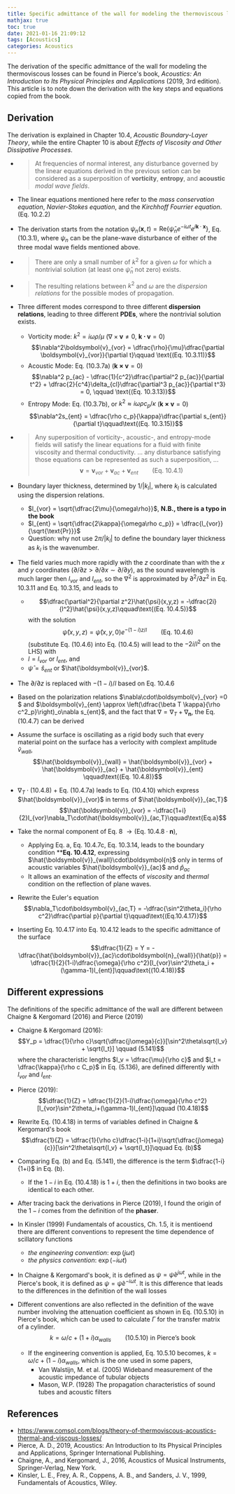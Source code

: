 ```yaml
---
title: Specific admittance of the wall for modeling the thermoviscous losses
mathjax: true
toc: true
date: 2021-01-16 21:09:12
tags: [Acoustics]
categories: Acoustics
---
```


The derivation of the specific admittance of the wall for modeling the thermoviscous losses can be found in Pierce's book, *Acoustics: An Introduction to Its Physical Principles and Applications* (2019, 3rd edition). This article is to note down the derivation with the key steps and equations copied from the book.

<!--more-->

## Derivation
The derivation is explained in Chapter 10.4, *Acoustic Boundary-Layer Theory*, while the entire Chapter 10 is about *Effects of Viscosity and Other Dissipative Processes*.

- > At frequencies of normal interest, any disturbance governed by the linear equations derived in the previous setion can be considered as a superposition of **vorticity**, **entropy**, and **acoustic** *modal wave fields*.
- The linear equations mentioned here refer to the *mass conservation equation*, *Navier-Stokes equation*, and the *Kirchhoff Fourrier equation*. (Eq. 10.2.2)

- The derivation starts from the notation $\psi_n(\boldsymbol{x},t) = \text{Re}\{\hat{\psi}_n e^{-i\omega t} e^{i\boldsymbol{k}\cdot\boldsymbol{x}}\}$, Eq. (10.3.1), where $\psi_n$ can be the plane-wave disturbance of either of the three modal wave fields mentioned above.

- > There are only a small number of $k^2$ for a given $\omega$ for which a nontrivial solution (at least one $\hat{\psi}_n$ not zero) exists. 
- > The resulting relations between $k^2$ and $\omega$ are the *dispersion relations* for the possible modes of propagation.
- Three different modes correspond to three different **dispersion relations**, leading to three different **PDEs**, where the nontrivial solution exists.
  - Vorticity mode: $k^2 = i\omega\rho/\mu$ ($\nabla\times\boldsymbol{v}\neq 0$, $\boldsymbol{k\cdot v}=0$)
    $$\nabla^2\boldsymbol{v}_{vor} = \dfrac{\rho}{\mu}\dfrac{\partial \boldsymbol{v}_{vor}}{\partial t}\qquad \text{(Eq. 10.3.11)}$$
  - Acoustic Mode: Eq. (10.3.7a) ($\boldsymbol{k\times v} = 0$)
    $$\nabla^2 p_{ac} - \dfrac{1}{c^2}\dfrac{\partial^2 p_{ac}}{\partial t^2} + \dfrac{2}{c^4}\delta_{cl}\dfrac{\partial^3 p_{ac}}{\partial t^3} = 0, \qquad \text{(Eq. 10.3.13)}$$
  - Entropy Mode: Eq. (10.3.7b), or $k^2\approx i\omega\rho c_p/\kappa$ ($\boldsymbol{k\times v} = 0$)
    $$\nabla^2s_{ent} = \dfrac{\rho c_p}{\kappa}\dfrac{\partial s_{ent}}{\partial t}\qquad\text{(Eq. 10.3.15)}$$
- > Any superposition of vorticity-, acoustic-, and entropy-mode fields will satisfy the linear equations for a fluid with finite viscosity and thermal conductivity. ... any disturbance satisfying those equations can be represented as such a superposition, ...
$$\boldsymbol{v} = \boldsymbol{v}_{vor}+ \boldsymbol{v}_{ac} + \boldsymbol{v}_{ent}\qquad \text{(Eq. 10.4.1)}$$
- Boundary layer thickness, determined by $1/|k_l|$, where $k_l$ is calculated using the dispersion relations.
  - $l_{vor} = \sqrt{\dfrac{2\mu}{\omega\rho}}$, **N.B., there is a typo in the book**
  - $l_{ent} = \sqrt{\dfrac{2\kappa}{\omega\rho c_p}} = \dfrac{l_{vor}}{\sqrt{\text{Pr}}}$
  - Question: why not use $2\pi/|k_l|$ to define the boundary layer thickness as $k_l$ is the wavenumber.
- The field varies much more rapidly with the $z$ coordinate than with the $x$ and $y$ coordinates ($\partial/\partial z > \partial/\partial x \sim \partial/\partial y$), as the sound wavelength is much larger then $l_{vor}$ and $l_{ent}$, so the $\nabla^2$ is approximated by $\partial^2/\partial z^2$ in Eq. 10.3.11 and Eq. 10.3.15, and leads to
  - $$\dfrac{\partial^2}{\partial z^2}\hat{\psi}(x,y,z) = -\dfrac{2i}{l^2}\hat{\psi}(x,y,z)\qquad\text{(Eq. 10.4.5)}$$
  with the solution 
  $$\hat{\psi}(x,y,z) = \hat{\psi}(x,y,0)e^{-(1-i)z/l}\qquad\text{(Eq. 10.4.6)}$$
  (substitute Eq. (10.4.6) into Eq. (10.4.5) will lead to the $-2i/l^2$ on the LHS) with 
  - $l= l_{vor}$ or $l_{ent}$, and 
  - $\hat{\psi}=\hat{s}_{ent}$ or $\hat{\boldsymbol{v}}_{vor}$.

- The $\partial/\partial z$ is replaced with $-(1-i)/l$ based on Eq. 10.4.6
- Based on the polarization relations $\nabla\cdot\boldsymbol{v}_{vor} =0 $ and $\boldsymbol{v}_{ent} \approx \left(\dfrac{\beta T \kappa}{\rho c^2_p}\right)_o\nabla s_{ent}$, and the fact that $\nabla = \nabla_T + \nabla_\boldsymbol{n}$, the Eq. (10.4.7) can be derived

- Assume the surface is oscillating as a rigid body such that every material point on the surface has a verlocity with complext amplitude $\hat{v}_{wall}$,
  $$\hat{\boldsymbol{v}}_{wall} = \hat{\boldsymbol{v}}_{vor} + \hat{\boldsymbol{v}}_{ac} + \hat{\boldsymbol{v}}_{ent} \qquad\text{(Eq. 10.4.8)}$$
- $\nabla_T\cdot(\text{10.4.8})$ + Eq. (10.4.7a) leads to Eq. (10.4.10) which express $\hat{\boldsymbol{v}}_{vor}$ in terms of $\hat{\boldsymbol{v}}_{ac,T}$
  $$\hat{\boldsymbol{v}}_{vor}  = -\dfrac{1+i}{2}l_{vor}\nabla_T\cdot\hat{\boldsymbol{v}}_{ac,T}\qquad\text{Eq.a}$$
- Take the normal component of Eq. 8 $\rightarrow(\text{Eq. 10.4.8}\cdot\boldsymbol{n})$,
  - Applying Eq. a, Eq. 10.4.7c, Eq. 10.3.14, leads to the boundary condition \*\***Eq. 10.4.12**, expressing $\hat{\boldsymbol{v}}_{wall}\cdot\boldsymbol{n}$ only in terms of acoustic variables $\hat{\boldsymbol{v}}_{ac}$ and $\hat{p}_{ac}$
  - It allows an examination of the effects of *viscosity* and *thermal* condition on the reflection of plane waves.
- Rewrite the Euler's equation
  $$\nabla_T\cdot\boldsymbol{v}_{ac,T} = -\dfrac{\sin^2\theta_i}{\rho c^2}\dfrac{\partial p}{\partial t}\qquad\text{(Eq.10.4.17)}$$
- Inserting Eq. 10.4.17 into Eq. 10.4.12 leads to the specific admittance of the surface
  $$\dfrac{1}{Z} = Y = -\dfrac{\hat{\boldsymbol{v}}_{ac}\cdot\boldsymbol{n}_{wall}}{\hat{p}} = \dfrac{1}{2}(1-i)\dfrac{\omega}{\rho c^2}[l_{vor}\sin^2\theta_i + (\gamma-1)l_{ent}]\qquad\text{(10.4.18)}$$


## Different expressions
The definitions of the specific admittance of the wall are different between Chaigne & Kergomard (2016) and Pierce (2019)

- Chaigne & Kergomard (2016): $$Y_p = \dfrac{1}{\rho c}\sqrt{\dfrac{j\omega}{c}}[\sin^2\theta\sqrt{l_v} + \sqrt{l_t}] \qquad (5.141)$$
  where the characteristic lengths $l_v = \dfrac{\mu}{\rho c}$ and $l_t = \dfrac{\kappa}{\rho c C_p}$ in Eq. (5.136), are defined differently with $l_{vor}$ and $l_{ent}$.

- Pierce (2019): $$\dfrac{1}{Z} = \dfrac{1}{2}(1-i)\dfrac{\omega}{\rho c^2}[l_{vor}\sin^2\theta_i+(\gamma-1)l_{ent}]\qquad (10.4.18)$$
- Rewrite Eq. (10.4.18) in terms of variables defined in Chaigne & Kergomard's book
	$$\dfrac{1}{Z} = \dfrac{1}{\rho c}\dfrac{1-i}{1+i}\sqrt{\dfrac{j\omega}{c}}[\sin^2\theta\sqrt{l_v} + \sqrt{l_t}]\qquad Eq. (b)$$
	
- Comparing Eq. (b) and Eq. (5.141), the difference is the term $\dfrac{1-i}{1+i}$ in Eq. (b).
  - If the $1-i$ in Eq. (10.4.18) is $1+i$, then the definitions in two books are identical to each other.
- After tracing back the derivations in Pierce (2019), I found the origin of the $1-i$ comes from the definition of the **phaser**.

- In Kinsler (1999) Fundamentals of acoustics, Ch. 1.5, it is mentioend there are different conventions to represent the time dependence of scillatory functions
  - *the engineering convention*: $\exp(j\omega t)$
  - *the physics convention*: $\exp(-i\omega t)$
- In Chaigne & Kergomard's book, it is defined as $\psi = \hat{\psi}e^{j\omega t}$, while in the Pierce's book, it is defined as $\psi = \hat{\psi}e^{-i\omega t}$. It is this difference that leads to the differences in the definition of the wall losses
- Different conventions are also reflected in the definition of the wave number involving the attenuation coefficient as shown in Eq. (10.5.10) in Pierce's book, which can be used to calculate $\Gamma$ for the transfer matrix of a cylinder.
	$$k = \omega/c + (1+i)\alpha_{walls} \qquad \text{(10.5.10) in Pierce's book}$$
    - If the engineering convention is applied, Eq. 10.5.10 becomes, $k=\omega/c + (1-i)\alpha_{walls}$, which is the one used in some papers, 
	  - Van Walstijn, M. et al. (2005) Wideband measurement of the acoustic impedance of tubular objects
	  - Mason, W.P. (1928) The propagation characteristics of sound tubes and acoustic filters

## References
- https://www.comsol.com/blogs/theory-of-thermoviscous-acoustics-thermal-and-viscous-losses/
- Pierce, A. D., 2019, Acoustics: An Introduction to Its Physical Principles and Applications, Springer International Publishing.
- Chaigne, A., and Kergomard, J., 2016, Acoustics of Musical Instruments, Springer-Verlag, New York.
- Kinsler, L. E., Frey, A. R., Coppens, A. B., and Sanders, J. V., 1999, Fundamentals of Acoustics, Wiley.






